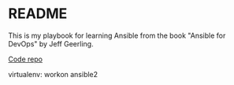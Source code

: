 # README

This is my playbook for learning Ansible from the book "Ansible for DevOps" by Jeff Geerling.

[Code repo](https://github.com/geerlingguy/ansible-for-devops)

virtualenv: workon ansible2

